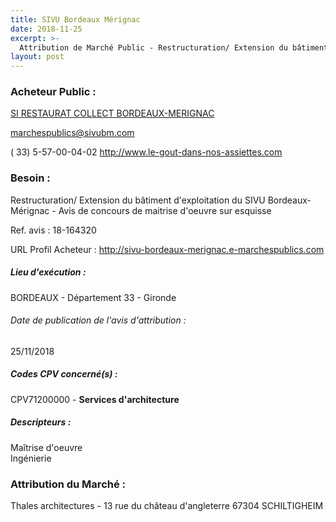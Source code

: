 ```yaml
---
title: SIVU Bordeaux Mérignac
date: 2018-11-25
excerpt: >-
  Attribution de Marché Public - Restructuration/ Extension du bâtiment d'exploitation du SIVU Bordeaux-Mérignac - Avis de concours de maitrise d'oeuvre sur esquisse
layout: post
---
```


### Acheteur Public : 
<a href="/acheteur-138/siren-253306187"> SI RESTAURAT COLLECT BORDEAUX-MERIGNAC</a><br/>



marchespublics@sivubm.com

( 33) 5-57-00-04-02
http://www.le-gout-dans-nos-assiettes.com
### Besoin :

Restructuration/ Extension du bâtiment d'exploitation du SIVU Bordeaux-Mérignac - Avis de concours de maitrise d'oeuvre sur esquisse

Ref. avis : 18-164320

URL Profil Acheteur : http://sivu-bordeaux-merignac.e-marchespublics.com

##### Lieu d'exécution :

BORDEAUX - Département 33 - Gironde

###### Date de publication de l'avis d'attribution : 
25/11/2018

##### Codes CPV concerné(s) :
CPV71200000 - **Services d'architecture** <br/>

##### Descripteurs :
Maîtrise d'oeuvre <br/>
Ingénierie <br/>

### Attribution du Marché :
Thales architectures - 13 rue du château d'angleterre 67304 SCHILTIGHEIM <br/>
